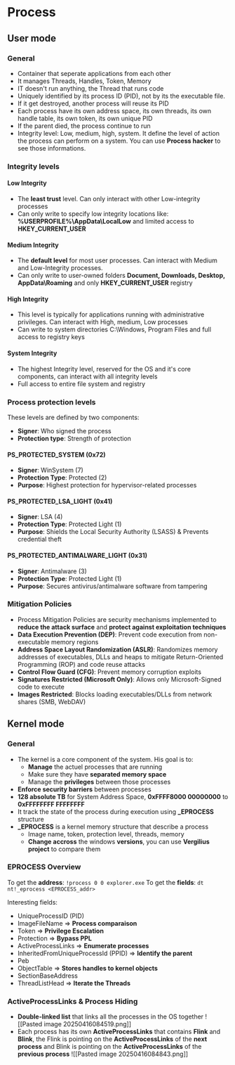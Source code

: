# Process
## User mode
### General
- Container that seperate applications from each other
- It manages Threads, Handles, Token, Memory
- IT doesn't run anything, the Thread that runs code
- Uniquely identified by its process ID (PID), not by its the executable file.
- If it get destroyed, another process will reuse its PID
- Each process have its own address space, its own threads, its own handle table, its own token, its own unique PID
- If the parent died, the process continue to run
- Integrity level: Low, medium, high, system. It define the level of action the process can perform on a system.
You can use **Process hacker** to see those informations.
### Integrity levels
#### Low Integrity
- The **least trust** level. Can only interact with other Low-integrity processes
- Can only write to specify low integrity locations like: **%USERPROFILE%\AppData\LocalLow** and limited access to **HKEY_CURRENT_USER**
#### Medium Integrity
- The **default level** for most user processes. Can interact with Medium and Low-Integrity processes.
- Can only write to user-owned folders **Document, Downloads, Desktop, AppData\Roaming** and only **HKEY_CURRENT_USER** registry
#### High Integrity
- This level is typically for applications running with administrative privileges. Can interact with High, medium, Low processes
- Can write to system directories C:\Windows, Program Files and full access to registry keys
#### System Integrity
- The highest Integrity level, reserved for the OS and it's core components, can interact with all integrity levels
- Full access to entire file system and registry
### Process protection levels
These levels are defined by two components:
- **Signer**: Who signed the process
- **Protection type**: Strength of protection
#### PS_PROTECTED_SYSTEM (0x72)
- **Signer**: WinSystem (7)
- **Protection Type**: Protected (2)
- **Purpose**: Highest protection for hypervisor-related processes
#### PS_PROTECTED_LSA_LIGHT (0x41)
- **Signer**: LSA (4)
- **Protection Type**: Protected Light (1)
- **Purpose**: Shields the Local Security Authority (LSASS) & Prevents credential theft
#### PS_PROTECTED_ANTIMALWARE_LIGHT (0x31)
- **Signer**: Antimalware (3)
- **Protection Type**: Protected Light (1)
- **Purpose**: Secures antivirus/antimalware software from tampering
### Mitigation Policies
- Process Mitigation Policies are security mechanisms implemented to **reduce the attack surface** and **protect against exploitation techniques**
- **Data Execution Prevention (DEP)**: Prevent code execution from non-executable memory regions
- **Address Space Layout Randomization (ASLR)**: Randomizes memory addresses of executables, DLLs and heaps to mitigate Return-Oriented Programming (ROP) and code reuse attacks
- **Control Flow Guard (CFG)**: Prevent memory corruption exploits
- **Signatures Restricted (Microsoft Only)**: Allows only Microsoft-Signed code to execute
- **Images Restricted**: Blocks loading executables/DLLs from network shares (SMB, WebDAV)
## Kernel mode
### General
- The kernel is a core component of the system. His goal is to:
	- **Manage** the actuel processes that are running
	- Make sure they have **separated memory space** 
	- Manage the **privileges** between those processes
- **Enforce security barriers** between processes
- **128 absolute TB** for System Address Space, **0xFFFF8000 00000000** to **0xFFFFFFFF FFFFFFFF**
- It track the state of the process during execution using **\_EPROCESS** structure
- **\_EPROCESS** is a kernel memory structure that describe a process
	- Image name, token, protection level, threads, memory
	- **Change accross** the windows **versions**, you can use **Vergilius project** to compare them
### EPROCESS Overview
To get the **address**: `!process 0 0 explorer.exe`
To get the **fields**: `dt nt!_eprocess <EPROCESS_addr>`

Interesting fields:
- UniqueProcessID (PID)
- ImageFileName => **Process comparaison**
- Token => **Privilege Escalation**
- Protection => **Bypass PPL**
- ActiveProcessLinks => **Enumerate processes**
- InheritedFromUniqueProcessId (PPID) => **Identify the parent**
- Peb
- ObjectTable => **Stores handles to kernel objects**
- SectionBaseAddress
- ThreadListHead => **Iterate the Threads**
### ActiveProcessLinks & Process Hiding
- **Double-linked list** that links all the processes in the OS together
	![[Pasted image 20250416084519.png]]
- Each process has its own **ActiveProcessLinks** that contains **Flink** and **Blink**, the Flink is pointing on the **ActiveProcessLinks** of the **next process** and Blink is pointing on the **ActiveProcessLinks** of the **previous process** 
	![[Pasted image 20250416084843.png]]
	